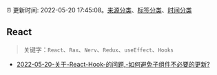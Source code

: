 :alarm_clock: 更新时间: 2022-05-20 17:45:08。[来源分类](../README.md)、[标签分类](../TAGS.md)、[时间分类](../TIMELINE.md)

## React


> 关键字：`React`、`Rax`、`Nerv`、`Redux`、`useEffect`、`Hooks`



- [2022-05-20-关于-React-Hook-的问题,-如何避免子组件不必要的更新?](https://www.v2ex.com/t/854260) 